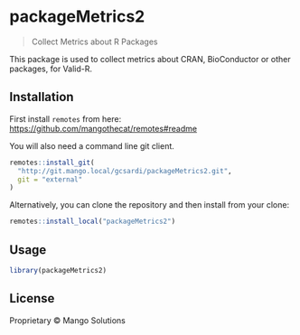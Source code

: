 


# packageMetrics2

> Collect Metrics about R Packages

This package is used to collect metrics about CRAN, BioConductor or other
  packages, for Valid-R.

## Installation

First install `remotes` from here:
https://github.com/mangothecat/remotes#readme

You will also need a command line git client.

```r
remotes::install_git(
  "http://git.mango.local/gcsardi/packageMetrics2.git",
  git = "external"
)
```

Alternatively, you can clone the repository and then install from your
clone:

```r
remotes::install_local("packageMetrics2")
```

## Usage


```r
library(packageMetrics2)
```

## License

Proprietary © Mango Solutions
